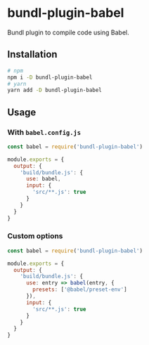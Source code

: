 # bundl-plugin-babel

Bundl plugin to compile code using Babel.

## Installation

```sh
# npm
npm i -D bundl-plugin-babel
# yarn
yarn add -D bundl-plugin-babel
```

## Usage

### With `babel.config.js`

```js
const babel = require('bundl-plugin-babel') 

module.exports = {
  output: {
    'build/bundle.js': {
      use: babel,
      input: {
        'src/**.js': true
      }
    }
  }
}
```

### Custom options

```js
const babel = require('bundl-plugin-babel') 

module.exports = {
  output: {
    'build/bundle.js': {
      use: entry => babel(entry, {
        presets: ['@babel/preset-env']
      }),
      input: {
        'src/**.js': true
      }
    }
  }
}
```